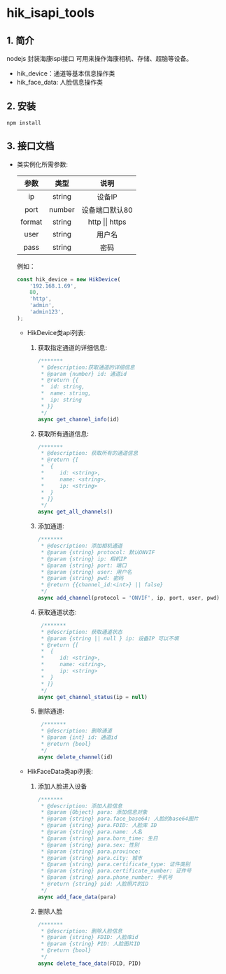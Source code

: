# hik_isapi_tools

## 1.​ 简介
nodejs 封装海康ispi接口 可用来操作海康相机、存储、超脑等设备。
- hik_device：通道等基本信息操作类
- hik_face_data: 人脸信息操作类

## 2. 安装
```
npm install
```

## 3. 接口文档

-   类实例化所需参数:

    |  参数  |  类型  |      说明       |
    | :----: | :----: | :-------------: |
    |   ip   | string |     设备IP      |
    |  port  | number | 设备端口默认80  |
    | format | string | http \|\| https |
    |  user  | string |     用户名      |
    |  pass  | string |      密码       |

    例如：

    ```javascript
    const hik_device = new HikDevice(
        '192.168.1.69',
        80,
        'http',
        'admin',
        'admin123',
    );
    ```

    -   HikDevice类api列表:

        1.   获取指定通道的详细信息:

             ```javascript
             /*******
              * @description:获取通道的详细信息
              * @param {number} id: 通道id
              * @return {{
              *  id: string,
              *  name: string,
              *  ip: string
              * }}
              */
             async get_channel_info(id)
             ```

        2.   获取所有通道信息:

             ```javascript
             /*******
              * @description: 获取所有的通道信息
              * @return {[
              *  {
              *  	id: <string>,
              *  	name: <string>,
              *  	ip: <string>
              *  }
              * ]}
              */
             async get_all_channels()
             ```

        3.   添加通道:

             ```js
             /*******
              * @description: 添加相机通道
              * @param {string} protocol: 默认ONVIF
              * @param {string} ip: 相机IP
              * @param {string} port: 端口
              * @param {string} user: 用户名
              * @param {string} pwd: 密码
              * @return {{channel_id:<int>} || false}
              */
             async add_channel(protocol = 'ONVIF', ip, port, user, pwd)
             ```

        4.   获取通道状态:

             ```js
              /*******
              * @description: 获取通道状态
              * @param {string || null } ip: 设备IP 可以不填
              * @return {[
              *  {
              *  	id: <string>,
              *  	name: <string>,
              *  	ip: <string>
              *  }
              * ]}
              */
             async get_channel_status(ip = null)
             ```

        5.   删除通道:

             ```js
              /*******
              * @description: 删除通道
              * @param {int} id: 通道id
              * @return {bool} 
              */
             async delete_channel(id) 
             ```

    -   HikFaceData类api列表:

        1.   添加人脸进入设备

             ```js
             /*******
              * @description: 添加人脸信息
              * @param {Object} para: 添加信息对象
              * @param {string} para.face_base64: 人脸的base64图片
              * @param {string} para.FDID: 人脸库 ID
              * @param {string} para.name: 人名
              * @param {string} para.born_time: 生日
              * @param {string} para.sex: 性别
              * @param {string} para.province:
              * @param {string} para.city: 城市
              * @param {string} para.certificate_type: 证件类别
              * @param {string} para.certificate_number: 证件号
              * @param {string} para.phone_number: 手机号
              * @return {string} pid: 人脸照片的ID
              */
             async add_face_data(para)
             ```

        2.   删除人脸

             ```js
             /*******
              * @description: 删除人脸信息
              * @param {string} FDID: 人脸库id
              * @param {string} PID: 人脸图片ID
              * @return {bool}
              */
             async delete_face_data(FDID, PID)
             ```

             

